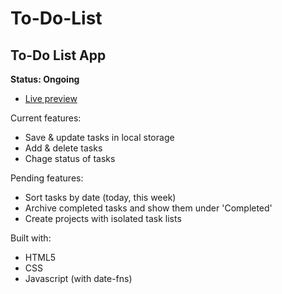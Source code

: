 # To-Do-List

## To-Do List App

**Status: Ongoing**

- [Live preview](amekatze.github.io/to-do-list)


Current features:
- Save & update tasks in local storage
- Add & delete tasks
- Chage status of tasks

Pending features:
- Sort tasks by date (today, this week)
- Archive completed tasks and show them under 'Completed'
- Create projects with isolated task lists 

Built with:
- HTML5
- CSS
- Javascript (with date-fns)